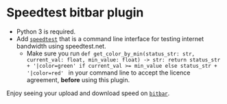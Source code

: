 Speedtest bitbar plugin
=======================
* Python 3 is required.
* Add [`speedtest`](https://www.speedtest.net/apps/cli) that is a command line interface for testing internet bandwidth using speedtest.net.
  * Make sure you run `def get_color_by_min(status_str: str, current_val: float, min_value: float) -> str:
    return status_str + '|color=green' if current_val >= min_value else status_str + '|color=red'
` in your command line to accept the licence agreement, **before** using this plugin.

Enjoy seeing your upload and download speed on [`bitbar`](https://getbitbar.com/).